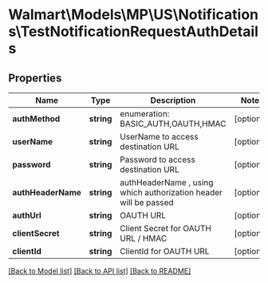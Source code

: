 # Walmart\Models\MP\US\Notifications\TestNotificationRequestAuthDetails

## Properties

Name | Type | Description | Notes
------------ | ------------- | ------------- | -------------
**authMethod** | **string** | enumeration: BASIC_AUTH,OAUTH,HMAC | [optional]
**userName** | **string** | UserName to access destination URL | [optional]
**password** | **string** | Password to access destination URL | [optional]
**authHeaderName** | **string** | authHeaderName , using which authorization header will be passed | [optional]
**authUrl** | **string** | OAUTH URL | [optional]
**clientSecret** | **string** | Client Secret for OAUTH URL / HMAC | [optional]
**clientId** | **string** | ClientId for OAUTH URL | [optional]


[[Back to Model list]](./) [[Back to API list]](../../../../../README.md#supported-apis) [[Back to README]](../../../../../README.md)
